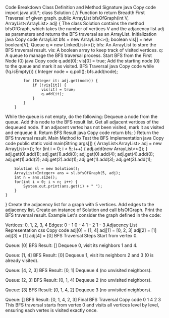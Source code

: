 Code Breakdown
Class Definition and Method Signature
java
Copy code
import java.util.*;
class Solution {
    // Function to return Breadth First Traversal of given graph.
    public ArrayList<Integer> bfsOfGraph(int V, ArrayList<ArrayList<Integer>> adj) {
The class Solution contains the method bfsOfGraph, which takes the number of vertices V and the adjacency list adj as parameters and returns the BFS traversal as an ArrayList<Integer>.
Initialization
java
Copy code
        ArrayList<Integer> bfs = new ArrayList<>();
        boolean vis[] = new boolean[V];
        Queue<Integer> q = new LinkedList<>();
bfs: An ArrayList to store the BFS traversal result.
vis: A boolean array to keep track of visited vertices.
q: A queue to manage the BFS traversal process.
Start BFS from the First Node (0)
java
Copy code
        q.add(0);
        vis[0] = true;
Add the starting node (0) to the queue and mark it as visited.
BFS Traversal
java
Copy code
        while (!q.isEmpty()) {
            Integer node = q.poll();
            bfs.add(node);

            for (Integer it: adj.get(node)) {
                if (!vis[it]) {
                    vis[it] = true;
                    q.add(it);
                }
            }
        }
While the queue is not empty, do the following:
Dequeue a node from the queue.
Add this node to the BFS result list.
Get all adjacent vertices of the dequeued node.
If an adjacent vertex has not been visited, mark it as visited and enqueue it.
Return BFS Result
java
Copy code
        return bfs;
    }
Return the BFS traversal result.
Main Method to Test the BFS Implementation
java
Copy code
    public static void main(String args[]) {
        ArrayList<ArrayList<Integer>> adj = new ArrayList<>();
        for (int i = 0; i < 5; i++) {
            adj.add(new ArrayList<>());
        }
        adj.get(0).add(1);
        adj.get(1).add(0);
        adj.get(0).add(4);
        adj.get(4).add(0);
        adj.get(1).add(2);
        adj.get(2).add(1);
        adj.get(1).add(3);
        adj.get(3).add(1);
        
        Solution sl = new Solution(); 
        ArrayList<Integer> ans = sl.bfsOfGraph(5, adj);
        int n = ans.size(); 
        for(int i = 0; i < n; i++) {
            System.out.print(ans.get(i) + " "); 
        }
    }
}
Create the adjacency list for a graph with 5 vertices.
Add edges to the adjacency list.
Create an instance of Solution and call bfsOfGraph.
Print the BFS traversal result.
Example
Let's consider the graph defined in the code:

Vertices: 0, 1, 2, 3, 4
Edges:
0 - 1
0 - 4
1 - 2
1 - 3
Adjacency List Representation
css
Copy code
adj[0] = [1, 4]
adj[1] = [0, 2, 3]
adj[2] = [1]
adj[3] = [1]
adj[4] = [0]
BFS Traversal Steps
Start from vertex 0.

Queue: [0]
BFS Result: []
Dequeue 0, visit its neighbors 1 and 4.

Queue: [1, 4]
BFS Result: [0]
Dequeue 1, visit its neighbors 2 and 3 (0 is already visited).

Queue: [4, 2, 3]
BFS Result: [0, 1]
Dequeue 4 (no unvisited neighbors).

Queue: [2, 3]
BFS Result: [0, 1, 4]
Dequeue 2 (no unvisited neighbors).

Queue: [3]
BFS Result: [0, 1, 4, 2]
Dequeue 3 (no unvisited neighbors).

Queue: []
BFS Result: [0, 1, 4, 2, 3]
Final BFS Traversal
Copy code
0 1 4 2 3
This BFS traversal starts from vertex 0 and visits all vertices level by level, ensuring each vertex is visited exactly once.